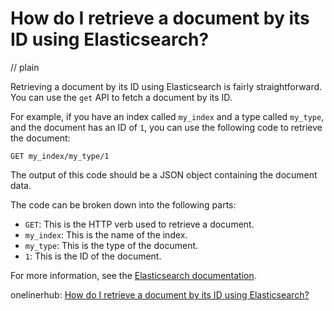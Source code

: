 # How do I retrieve a document by its ID using Elasticsearch?
// plain

Retrieving a document by its ID using Elasticsearch is fairly straightforward. You can use the `get` API to fetch a document by its ID.

For example, if you have an index called `my_index` and a type called `my_type`, and the document has an ID of `1`, you can use the following code to retrieve the document:

```
GET my_index/my_type/1
```

The output of this code should be a JSON object containing the document data.

The code can be broken down into the following parts:
- `GET`: This is the HTTP verb used to retrieve a document.
- `my_index`: This is the name of the index.
- `my_type`: This is the type of the document.
- `1`: This is the ID of the document.

For more information, see the [Elasticsearch documentation](https://www.elastic.co/guide/en/elasticsearch/reference/current/docs-get.html).

onelinerhub: [How do I retrieve a document by its ID using Elasticsearch?](https://onelinerhub.com/elasticsearch/how-do-i-retrieve-a-document-by-its-id-using-elasticsearch)